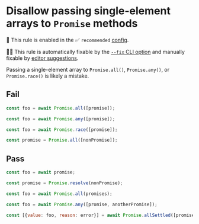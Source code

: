 # Disallow passing single-element arrays to `Promise` methods

💼 This rule is enabled in the ✅ `recommended` [config](https://github.com/sindresorhus/eslint-plugin-unicorn#preset-configs).

🔧💡 This rule is automatically fixable by the [`--fix` CLI option](https://eslint.org/docs/latest/user-guide/command-line-interface#--fix) and manually fixable by [editor suggestions](https://eslint.org/docs/developer-guide/working-with-rules#providing-suggestions).

<!-- end auto-generated rule header -->
<!-- Do not manually modify this header. Run: `npm run fix:eslint-docs` -->

Passing a single-element array to `Promise.all()`, `Promise.any()`, or `Promise.race()` is likely a mistake.

## Fail

```js
const foo = await Promise.all([promise]);
```

```js
const foo = await Promise.any([promise]);
```

```js
const foo = await Promise.race([promise]);
```

```js
const promise = Promise.all([nonPromise]);
```

## Pass

```js
const foo = await promise;
```

```js
const promise = Promise.resolve(nonPromise);
```

```js
const foo = await Promise.all(promises);
```

```js
const foo = await Promise.any([promise, anotherPromise]);
```

```js
const [{value: foo, reason: error}] = await Promise.allSettled([promise]);
```
